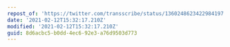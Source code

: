 ```yaml
---
repost_of: 'https://twitter.com/transscribe/status/1360248623422984197'
date: '2021-02-12T15:32:17.210Z'
modified: '2021-02-12T15:32:17.210Z'
guid: 8d6acbc5-b0dd-4ec6-92e3-a76d9503d773
---
```

 
